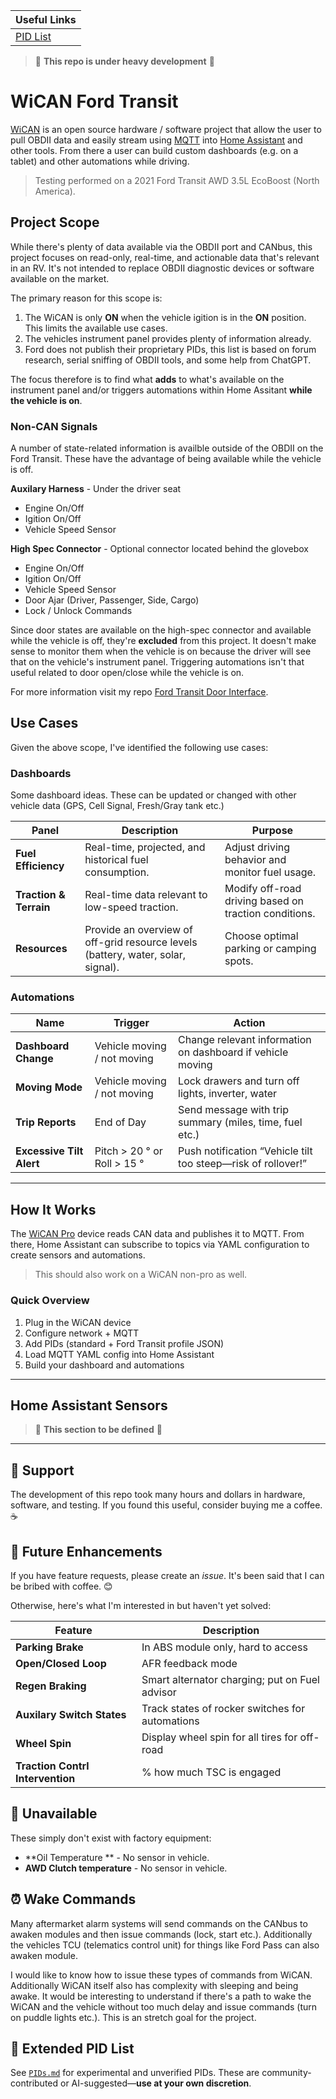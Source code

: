 | Useful Links |
|-------|
| [PID List](https://github.com/anthonysecco/WiCAN-Ford-Transit/blob/main/PIDs.md) |

> 🚧 **This repo is under heavy development** 🚧

# WiCAN Ford Transit

[WiCAN](https://github.com/meatpiHQ/wican-fw) is an open source hardware / software project that allow the user to pull OBDII data and easily stream using [MQTT](https://en.wikipedia.org/wiki/MQTT) into [Home Assistant](https://www.home-assistant.io/) and other tools.  From there a user can build custom dashboards (e.g. on a tablet) and other automations while driving. 

> Testing performed on a 2021 Ford Transit AWD 3.5L EcoBoost (North America).

## Project Scope
While there's plenty of data available via the OBDII port and CANbus, this project focuses on read-only, real-time, and actionable data that's relevant in an RV.  It's not intended to replace OBDII diagnostic devices or software available on the market.

The primary reason for this scope is:

1) The WiCAN is only **ON** when the vehicle igition is in the **ON** position.  This limits the available use cases.
2) The vehicles instrument panel provides plenty of information already.
3) Ford does not publish their proprietary PIDs, this list is based on forum research, serial sniffing of OBDII tools, and some help from ChatGPT.

The focus therefore is to find what **adds** to what's available on the instrument panel and/or triggers automations within Home Assitant **while the vehicle is on**.

### Non-CAN Signals
A number of state-related information is availble outside of the OBDII on the Ford Transit.  These have the advantage of being available while the vehicle is off.  

**Auxilary Harness** - Under the driver seat
- Engine On/Off
- Igition On/Off
- Vehicle Speed Sensor

**High Spec Connector** - Optional connector located behind the glovebox
- Engine On/Off
- Igition On/Off
- Vehicle Speed Sensor
- Door Ajar (Driver, Passenger, Side, Cargo)
- Lock / Unlock Commands

Since door states are available on the high-spec connector and available while the vehicle is off, they're **excluded** from this project.  It doesn't make sense to monitor them when the vehicle is on because the driver will see that on the vehicle's instrument panel.  Triggering automations isn't that useful related to door open/close while the vehicle is on.

For more information visit my repo [Ford Transit Door Interface](https://github.com/anthonysecco/ford-transit-door-interface).

## Use Cases

Given the above scope, I've identified the following use cases:

### Dashboards

Some dashboard ideas.  These can be updated or changed with other vehicle data (GPS, Cell Signal, Fresh/Gray tank etc.)

| **Panel**              | **Description**                                                                  | **Purpose**                                           |
| ---------------------- | -------------------------------------------------------------------------------- | ----------------------------------------------------- |
| **Fuel Efficiency**    | Real-time, projected, and historical fuel consumption.                   | Adjust driving behavior and monitor fuel usage.       |
| **Traction & Terrain** | Real-time data relevant to low-speed traction.                    | Modify off-road driving based on traction conditions. |
| **Resources**          | Provide an overview of off-grid resource levels (battery, water, solar, signal). | Choose optimal parking or camping spots.              |

### Automations

| **Name**                 | **Trigger**                               | **Action**                                                         |
| ------------------------ | ----------------------------------------- | ------------------------------------------------------------------ |
| **Dashboard Change**    | Vehicle moving / not moving        | Change relevant information on dashboard if vehicle moving    |
| **Moving Mode**   | Vehicle moving / not moving        | Lock drawers and turn off lights, inverter, water |
| **Trip Reports** | End of Day | Send message with trip summary (miles, time, fuel etc.) |
| **Excessive Tilt Alert** | Pitch > 20 ° or Roll > 15 °               | Push notification “Vehicle tilt too steep—risk of rollover!”       |

---

## How It Works

The [WiCAN Pro](https://github.com/meatpiHQ/wican-fw) device reads CAN data and publishes it to MQTT. From there, Home Assistant can subscribe to topics via YAML configuration to create sensors and automations.

> This should also work on a WiCAN non-pro as well.

### Quick Overview

1. Plug in the WiCAN device
2. Configure network + MQTT
3. Add PIDs (standard + Ford Transit profile JSON)
4. Load MQTT YAML config into Home Assistant
5. Build your dashboard and automations

---

## Home Assistant Sensors

> 🚧 **This section to be defined** 🚧

---

## 💖 Support
The development of this repo took many hours and dollars in hardware, software, and testing.  If you found this useful, consider buying me a coffee. ☕

## 💪 Future Enhancements
If you have feature requests, please create an _issue_.  It's been said that I can be bribed with coffee. 😊

Otherwise, here's what I'm interested in but haven't yet solved:

| **Feature**                      | **Description**                                 |
| -------------------------------- | ----------------------------------------------- |
| **Parking Brake**                | In ABS module only, hard to access              |
| **Open/Closed Loop**             | AFR feedback mode                               |
| **Regen Braking**                | Smart alternator charging; put on Fuel advisor  |
| **Auxilary Switch States**       | Track states of rocker switches for automations |
| **Wheel Spin**                   | Display wheel spin for all tires for off-road   |
| **Traction Contrl Intervention** | % how much TSC is engaged                       |

## 🚫 Unavailable
These simply don't exist with factory equipment:

* **Oil Temperature ** - No sensor in vehicle.
* **AWD Clutch temperature** - No sensor in vehicle.

## ⏰ Wake Commands
Many aftermarket alarm systems will send commands on the CANbus to awaken modules and then issue commands (lock, start etc.).  Additionally the vehicles TCU (telematics control unit) for things like Ford Pass can also awaken module.

I would like to know how to issue these types of commands from WiCAN.  Additionally WiCAN itself also has complexity with sleeping and being awake.  It would be interesting to understand if there's a path to wake the WiCAN and the vehicle without too much delay and issue commands (turn on puddle lights etc.).  This is an stretch goal for the project.

## 📁 Extended PID List

See [`PIDs.md`](https://github.com/anthonysecco/WiCAN-Ford-Transit/blob/main/PIDs.md) for experimental and unverified PIDs. These are community-contributed or AI-suggested—**use at your own discretion**.
